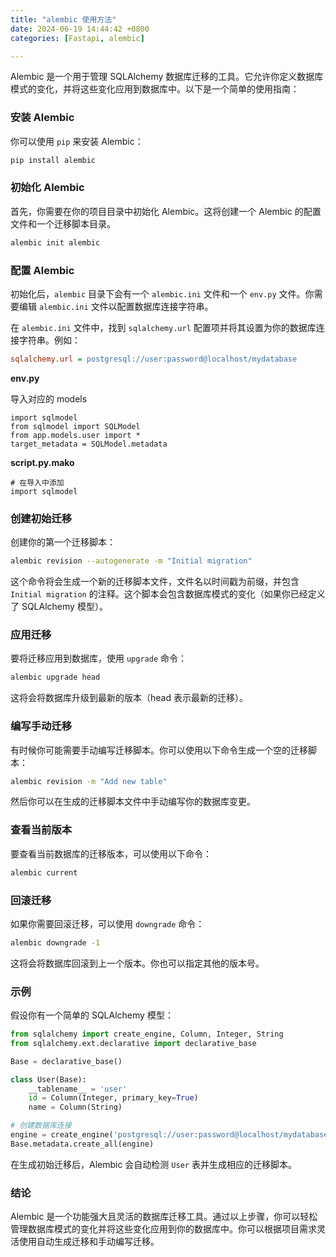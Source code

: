 ```yaml
---
title: "alembic 使用方法"
date: 2024-06-19 14:44:42 +0800
categories: [Fastapi, alembic]

---
```


Alembic 是一个用于管理 SQLAlchemy 数据库迁移的工具。它允许你定义数据库模式的变化，并将这些变化应用到数据库中。以下是一个简单的使用指南：

### 安装 Alembic

你可以使用 `pip` 来安装 Alembic：

```sh
pip install alembic
```

### 初始化 Alembic

首先，你需要在你的项目目录中初始化 Alembic。这将创建一个 Alembic 的配置文件和一个迁移脚本目录。

```sh
alembic init alembic
```

### 配置 Alembic

初始化后，`alembic` 目录下会有一个 `alembic.ini` 文件和一个 `env.py` 文件。你需要编辑 `alembic.ini` 文件以配置数据库连接字符串。

在 `alembic.ini` 文件中，找到 `sqlalchemy.url` 配置项并将其设置为你的数据库连接字符串。例如：

```ini
sqlalchemy.url = postgresql://user:password@localhost/mydatabase
```

**env.py**

导入对应的 models

```
import sqlmodel
from sqlmodel import SQLModel
from app.models.user import *
target_metadata = SQLModel.metadata
```

**script.py.mako**

```
# 在导入中添加
import sqlmodel
```



### 创建初始迁移

创建你的第一个迁移脚本：

```sh
alembic revision --autogenerate -m "Initial migration"
```

这个命令将会生成一个新的迁移脚本文件，文件名以时间戳为前缀，并包含 `Initial migration` 的注释。这个脚本会包含数据库模式的变化（如果你已经定义了 SQLAlchemy 模型）。

### 应用迁移

要将迁移应用到数据库，使用 `upgrade` 命令：

```sh
alembic upgrade head
```

这将会将数据库升级到最新的版本（head 表示最新的迁移）。

### 编写手动迁移

有时候你可能需要手动编写迁移脚本。你可以使用以下命令生成一个空的迁移脚本：

```sh
alembic revision -m "Add new table"
```

然后你可以在生成的迁移脚本文件中手动编写你的数据库变更。

### 查看当前版本

要查看当前数据库的迁移版本，可以使用以下命令：

```sh
alembic current
```

### 回滚迁移

如果你需要回滚迁移，可以使用 `downgrade` 命令：

```sh
alembic downgrade -1
```

这将会将数据库回滚到上一个版本。你也可以指定其他的版本号。

### 示例

假设你有一个简单的 SQLAlchemy 模型：

```python
from sqlalchemy import create_engine, Column, Integer, String
from sqlalchemy.ext.declarative import declarative_base

Base = declarative_base()

class User(Base):
    __tablename__ = 'user'
    id = Column(Integer, primary_key=True)
    name = Column(String)

# 创建数据库连接
engine = create_engine('postgresql://user:password@localhost/mydatabase')
Base.metadata.create_all(engine)
```

在生成初始迁移后，Alembic 会自动检测 `User` 表并生成相应的迁移脚本。

### 结论

Alembic 是一个功能强大且灵活的数据库迁移工具。通过以上步骤，你可以轻松管理数据库模式的变化并将这些变化应用到你的数据库中。你可以根据项目需求灵活使用自动生成迁移和手动编写迁移。